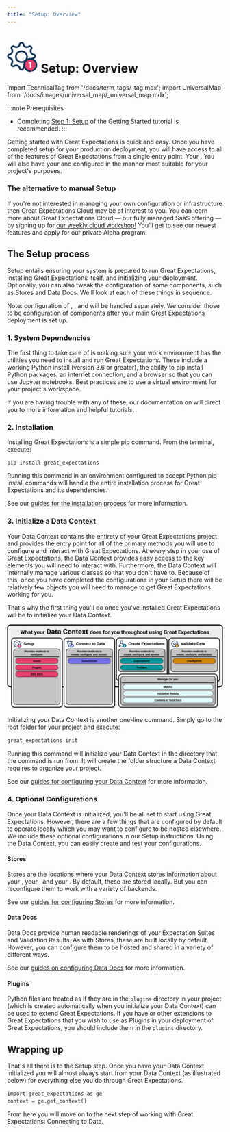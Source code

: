 ```yaml
---
title: "Setup: Overview"
---
```

# [![Setup Icon](../../images/universal_map/Gear-active.png)](./setup_overview.md) Setup: Overview 

import TechnicalTag from '/docs/term_tags/_tag.mdx';
import UniversalMap from '/docs/images/universal_map/_universal_map.mdx';

<!--Use 'inactive' or 'active' to indicate which Universal Map steps this term has a use case within.-->

<UniversalMap setup='active' connect='inactive' create='inactive' validate='inactive'/>

<!-- Only keep one of the 'To best understand this document' lines.  For processes like the Universal Map steps, use the first one.  For processes like the Architecture Reviews, use the second one. -->

:::note Prerequisites
- Completing [Step 1: Setup](../../tutorials/getting_started/tutorial_setup.md) of the Getting Started tutorial is recommended.
:::
	
Getting started with Great Expectations is quick and easy.  Once you have completed setup for your production deployment, you will have access to all of the features of Great Expectations from a single entry point: Your <TechnicalTag relative="../" tag="data_context" text="Data Context" />.  You will also have your <TechnicalTag relative="../" tag="store" text="Stores" /> and <TechnicalTag relative="../" tag="data_docs" text="Data Docs" /> configured in the manner most suitable for your project's purposes.

### The alternative to manual Setup

If you're not interested in managing your own configuration or infrastructure then Great Expectations Cloud may be of interest to you. You can learn more about Great Expectations Cloud — our fully managed SaaS offering — by signing up for [our weekly cloud workshop!](https://greatexpectations.io/cloud) You’ll get to see our newest features and apply for our private Alpha program!

## The Setup process

<!-- Brief outline of what the process entails.  -->

Setup entails ensuring your system is prepared to run Great Expectations, installing Great Expectations itself, and initializing your deployment. Optionally, you can also tweak the configuration of some components, such as Stores and Data Docs. We'll look at each of these things in sequence.

Note: configuration of <TechnicalTag relative="../" tag="datasource" text="Datasources" />, <TechnicalTag relative="../" tag="expectation_suite" text="Expectation Suites" />, and <TechnicalTag relative="../" tag="checkpoint" text="Checkpoints" /> will be handled separately. We consider those to be configuration of components after your main Great Expectations deployment is set up.

<!-- The following subsections should be repeated as necessary.  They should give a high level map of the things that need to be done or optionally can be done in this process, preferably in the order that they should be addressed (assuming there is one). If the process crosses multiple steps of the Universal Map, use the <SetupHeader> <ConnectHeader> <CreateHeader> and <ValidateHeader> tags to indicate which Universal Map step the subsections fall under. -->

### 1. System Dependencies

The first thing to take care of is making sure your work environment has the utilities you need to install and run Great Expectations.  These include a working Python install (version 3.6 or greater), the ability to pip install Python packages, an internet connection, and a browser so that you can use Jupyter notebooks.  Best practices are to use a virtual environment for your project's workspace.

If you are having trouble with any of these, our documentation on <TechnicalTag relative="../" tag="supporting_resource" text="Supporting Resources" /> will direct you to more information and helpful tutorials.

### 2. Installation

Installing Great Expectations is a simple pip command.  From the terminal, execute:

```markup title="Terminal command:"
pip install great_expectations
```

Running this command in an environment configured to accept Python pip install commands will handle the entire installation process for Great Expectations and its dependencies.  

See our [guides for the installation process](./index.md#installation) for more information.

### 3. Initialize a Data Context

Your Data Context contains the entirety of your Great Expectations project and provides the entry point for all of the primary methods you will use to configure and interact with Great Expectations.  At every step in your use of Great Expectations, the Data Context provides easy access to the key elements you will need to interact with.  Furthermore, the Data Context will internally manage various classes so that you don't have to.  Because of this, once you have completed the configurations in your Setup there will be relatively few objects you will need to manage to get Great Expectations working for you.

That's why the first thing you'll do once you've installed Great Expectations will be to initialize your Data Context.  

![what the data context does for you](../images/overview_illustrations/data_context_does_for_you.png)

Initializing your Data Context is another one-line command.  Simply go to the root folder for your project and execute:

```markdown title="Terminal command:"
great_expectations init
```

Running this command will initialize your Data Context in the directory that the command is run from.  It will create the folder structure a Data Context requires to organize your project.

See our [guides for configuring your Data Context](./index.md#data-contexts) for more information.

### 4. Optional Configurations

Once your Data Context is initialized, you'll be all set to start using Great Expectations.  However, there are a few things that are configured by default to operate locally which you may want to configure to be hosted elsewhere.  We include these optional configurations in our Setup instructions.  Using the Data Context, you can easily create and test your configurations.

#### Stores

Stores are the locations where your Data Context stores information about your <TechnicalTag relative="../" tag="expectation" text="Expectations" />, your <TechnicalTag relative="../" tag="validation_result" text="Validation Results" />, and your <TechnicalTag relative="../" tag="metric" text="Metrics" />.  By default, these are stored locally.  But you can reconfigure them to work with a variety of backends.  

See our [guides for configuring Stores](./index.md#stores) for more information.

#### Data Docs

Data Docs provide human readable renderings of your Expectation Suites and Validation Results.  As with Stores, these are built locally by default.  However, you can configure them to be hosted and shared in a variety of different ways.  

See our [guides on configuring Data Docs](./index.md#data-docs) for more information.

#### Plugins

Python files are treated as <TechnicalTag relative="../" tag="plugin" text="Plugins" /> if they are in the `plugins` directory in your project (which is created automatically when you initialize your Data Context) can be used to extend Great Expectations.  If you have <TechnicalTag relative="../" tag="custom_expectation" text="Custom Expectations" /> or other extensions to Great Expectations that you wish to use as Plugins in your deployment of Great Expectations, you should include them in the `plugins` directory.

## Wrapping up

That's all there is to the Setup step.  Once you have your Data Context initialized you will almost always start from your Data Context (as illustrated below) for everything else you do through Great Expectations.

```markdown title="Python code:"
import great_expectations as ge
context = ge.get_context()
```

From here you will move on to the next step of working with Great Expectations: Connecting to Data.
